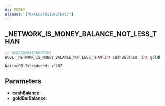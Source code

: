```yaml
---
ns: MONEY
aliases: ["0xAEC5F0119867E457"]
---
```

## _NETWORK_IS_MONEY_BALANCE_NOT_LESS_THAN

```c
// 0xAEC5F0119867E457
BOOL _NETWORK_IS_MONEY_BALANCE_NOT_LESS_THAN(int cashBalance, int goldBarBalance);
```

```
NativeDB Introduced: v1207
```

## Parameters
* **cashBalance**:
* **goldBarBalance**:
